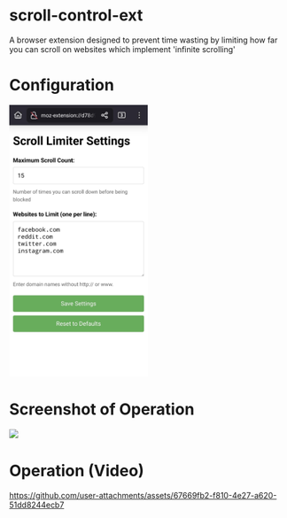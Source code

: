 # scroll-control-ext
A browser extension designed to prevent time wasting by limiting how far you can scroll on websites which implement 'infinite scrolling'

# Configuration
<img src="https://github.com/7thzero/scroll-control-ext/blob/main/scroll-control.jpeg" width="250">

# Screenshot of Operation
<img src="https://github.com/user-attachments/assets/193af231-7b54-4c11-8264-321df4cb535b" width="250">


# Operation (Video)
https://github.com/user-attachments/assets/67669fb2-f810-4e27-a620-51dd8244ecb7

